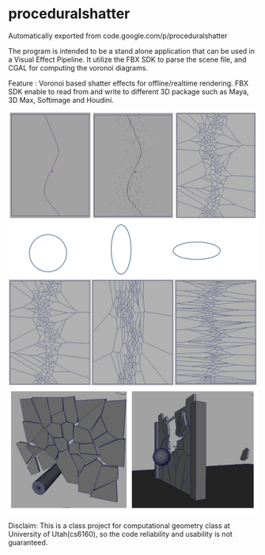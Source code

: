 # proceduralshatter
Automatically exported from code.google.com/p/proceduralshatter

The program is intended to be a stand alone application that can be used in a Visual Effect Pipeline. It utilize the FBX SDK to parse the scene file, and CGAL for computing the voronoi diagrams.

Feature : Voronoi based shatter effects for offline/realtime rendering. FBX SDK enable to read from and write to different 3D package such as Maya, 3D Max, Softimage and Houdini.

![Partilce Guided](https://github.com/shusenl/proceduralshatter/blob/master/img/particleGuided.png "Particle Guided:")
![Partilce Guided](https://github.com/shusenl/proceduralshatter/blob/master/img/anisotropic.png "Particle Guided:")
![Partilce Guided](https://github.com/shusenl/proceduralshatter/blob/master/img/demo.png "Particle Guided:")

Disclaim: This is a class project for computational geometry class at University of Utah(cs6160), so the code reliability and usability is not guaranteed.
